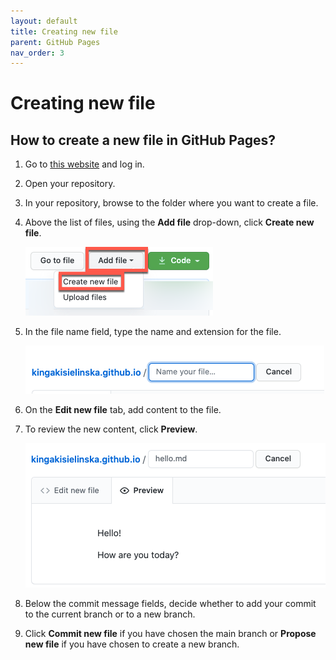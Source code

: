 ```yaml
---
layout: default
title: Creating new file
parent: GitHub Pages
nav_order: 3
---
```

 
# Creating new file  


## How to create a new file in GitHub Pages?


1. Go to [this website](https://github.com//) and log in.
2. Open your repository.
3. In your repository, browse to the folder where you want to create a file.
4. Above the list of files, using the **Add file** drop-down, click **Create new file**.  

     ![create](/assets/images/createfile.png)   
5. In the file name field, type the name and extension for the file.  

     ![namefield](/assets/images/namefile.png)   
6. On the **Edit new file** tab, add content to the file.  

7. To review the new content, click **Preview**.  

     ![preview](/assets/images/preview.png)   
8. Below the commit message fields, decide whether to add your commit to the current branch or to a new branch. 
9.  Click **Commit new file** if you have chosen the main branch or **Propose new file** if you have chosen to create a new branch.